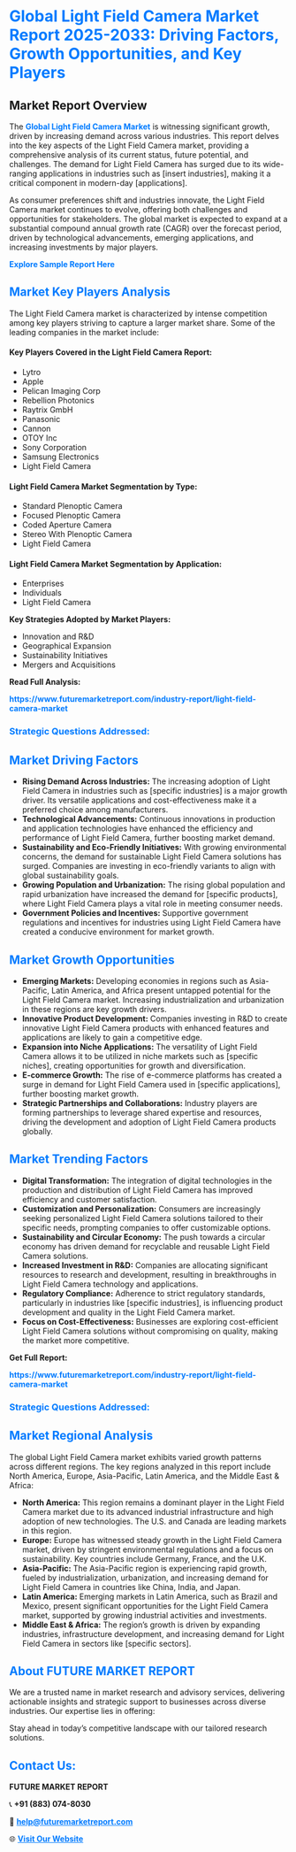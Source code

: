 <h1 style="color: #007BFF;">Global Light Field Camera Market Report 2025-2033: Driving Factors, Growth Opportunities, and Key Players</h1>

<section id="overview">
<h2>Market Report Overview</h2>
<p>The <a href="https://www.futuremarketreport.com/industry-report/light-field-camera-market" style="color: #007BFF; text-decoration: none;"><strong>Global Light Field Camera Market</strong></a> is witnessing significant growth, driven by increasing demand across various industries. This report delves into the key aspects of the Light Field Camera market, providing a comprehensive analysis of its current status, future potential, and challenges. The demand for Light Field Camera has surged due to its wide-ranging applications in industries such as [insert industries], making it a critical component in modern-day [applications].</p>
<p>As consumer preferences shift and industries innovate, the Light Field Camera market continues to evolve, offering both challenges and opportunities for stakeholders. The global market is expected to expand at a substantial compound annual growth rate (CAGR) over the forecast period, driven by technological advancements, emerging applications, and increasing investments by major players.</p>
</section>

<section id="overview">
<p><a href="https://www.futuremarketreport.com/request-sample/reportId=110416" style="color: #007BFF; text-decoration: none;"><strong>Explore Sample Report Here</strong></a></p>
</section>

<section id="key-players">
<h2 style="color: #007BFF;">Market Key Players Analysis</h2>
<p>The Light Field Camera market is characterized by intense competition among key players striving to capture a larger market share. Some of the leading companies in the market include:</p>
<h4>Key Players Covered in the Light Field Camera Report:</h4>
<ul><li>Lytro</li><li>Apple</li><li>Pelican Imaging Corp</li><li>Rebellion Photonics</li><li>Raytrix GmbH</li><li>Panasonic</li><li>Cannon</li><li>OTOY Inc</li><li>Sony Corporation</li><li>Samsung Electronics</li><li>Light Field Camera</li></ul>
<h4>Light Field Camera Market Segmentation by Type:</h4>
<ul><li>Standard Plenoptic Camera</li><li>Focused Plenoptic Camera</li><li>Coded Aperture Camera</li><li>Stereo With Plenoptic Camera</li><li>Light Field Camera</li></ul>

<h4>Light Field Camera Market Segmentation by Application:</h4>
<ul><li>Enterprises</li><li>Individuals</li><li>Light Field Camera</li></ul>
<p><strong>Key Strategies Adopted by Market Players:</strong></p>
<ul>
<li>Innovation and R&D</li>
<li>Geographical Expansion</li>
<li>Sustainability Initiatives</li>
<li>Mergers and Acquisitions</li>
</ul>
</section>

<section>
<p><strong>Read Full Analysis: </strong></p><a href="https://www.futuremarketreport.com/industry-report/light-field-camera-market" style="color: #007BFF; text-decoration: none;"><strong>https://www.futuremarketreport.com/industry-report/light-field-camera-market</strong></a>
<h3 style="color: #007BFF;">Strategic Questions Addressed:</h3>
</section>

<section id="driving-factors">
<h2 style="color: #007BFF;">Market Driving Factors</h2>
<ul>
<li><strong>Rising Demand Across Industries:</strong> The increasing adoption of Light Field Camera in industries such as [specific industries] is a major growth driver. Its versatile applications and cost-effectiveness make it a preferred choice among manufacturers.</li>
<li><strong>Technological Advancements:</strong> Continuous innovations in production and application technologies have enhanced the efficiency and performance of Light Field Camera, further boosting market demand.</li>
<li><strong>Sustainability and Eco-Friendly Initiatives:</strong> With growing environmental concerns, the demand for sustainable Light Field Camera solutions has surged. Companies are investing in eco-friendly variants to align with global sustainability goals.</li>
<li><strong>Growing Population and Urbanization:</strong> The rising global population and rapid urbanization have increased the demand for [specific products], where Light Field Camera plays a vital role in meeting consumer needs.</li>
<li><strong>Government Policies and Incentives:</strong> Supportive government regulations and incentives for industries using Light Field Camera have created a conducive environment for market growth.</li>
</ul>
</section>

<section id="growth-opportunities">
<h2 style="color: #007BFF;">Market Growth Opportunities</h2>
<ul>
<li><strong>Emerging Markets:</strong> Developing economies in regions such as Asia-Pacific, Latin America, and Africa present untapped potential for the Light Field Camera market. Increasing industrialization and urbanization in these regions are key growth drivers.</li>
<li><strong>Innovative Product Development:</strong> Companies investing in R&D to create innovative Light Field Camera products with enhanced features and applications are likely to gain a competitive edge.</li>
<li><strong>Expansion into Niche Applications:</strong> The versatility of Light Field Camera allows it to be utilized in niche markets such as [specific niches], creating opportunities for growth and diversification.</li>
<li><strong>E-commerce Growth:</strong> The rise of e-commerce platforms has created a surge in demand for Light Field Camera used in [specific applications], further boosting market growth.</li>
<li><strong>Strategic Partnerships and Collaborations:</strong> Industry players are forming partnerships to leverage shared expertise and resources, driving the development and adoption of Light Field Camera products globally.</li>
</ul>
</section>

<section id="trending-factors">
<h2 style="color: #007BFF;">Market Trending Factors</h2>
<ul>
<li><strong>Digital Transformation:</strong> The integration of digital technologies in the production and distribution of Light Field Camera has improved efficiency and customer satisfaction.</li>
<li><strong>Customization and Personalization:</strong> Consumers are increasingly seeking personalized Light Field Camera solutions tailored to their specific needs, prompting companies to offer customizable options.</li>
<li><strong>Sustainability and Circular Economy:</strong> The push towards a circular economy has driven demand for recyclable and reusable Light Field Camera solutions.</li>
<li><strong>Increased Investment in R&D:</strong> Companies are allocating significant resources to research and development, resulting in breakthroughs in Light Field Camera technology and applications.</li>
<li><strong>Regulatory Compliance:</strong> Adherence to strict regulatory standards, particularly in industries like [specific industries], is influencing product development and quality in the Light Field Camera market.</li>
<li><strong>Focus on Cost-Effectiveness:</strong> Businesses are exploring cost-efficient Light Field Camera solutions without compromising on quality, making the market more competitive.</li>
</ul>
</section>

<section>
<p><strong>Get Full Report: </strong></p><a href="https://www.futuremarketreport.com/industry-report/light-field-camera-market" style="color: #007BFF; text-decoration: none;"><strong>https://www.futuremarketreport.com/industry-report/light-field-camera-market</strong></a>
<h3 style="color: #007BFF;">Strategic Questions Addressed:</h3>
</section>


<section id="regional-analysis">
<h2 style="color: #007BFF;">Market Regional Analysis</h2>
<p>The global Light Field Camera market exhibits varied growth patterns across different regions. The key regions analyzed in this report include North America, Europe, Asia-Pacific, Latin America, and the Middle East & Africa:</p>
<ul>
<li><strong>North America:</strong> This region remains a dominant player in the Light Field Camera market due to its advanced industrial infrastructure and high adoption of new technologies. The U.S. and Canada are leading markets in this region.</li>
<li><strong>Europe:</strong> Europe has witnessed steady growth in the Light Field Camera market, driven by stringent environmental regulations and a focus on sustainability. Key countries include Germany, France, and the U.K.</li>
<li><strong>Asia-Pacific:</strong> The Asia-Pacific region is experiencing rapid growth, fueled by industrialization, urbanization, and increasing demand for Light Field Camera in countries like China, India, and Japan.</li>
<li><strong>Latin America:</strong> Emerging markets in Latin America, such as Brazil and Mexico, present significant opportunities for the Light Field Camera market, supported by growing industrial activities and investments.</li>
<li><strong>Middle East & Africa:</strong> The region’s growth is driven by expanding industries, infrastructure development, and increasing demand for Light Field Camera in sectors like [specific sectors].</li>
</ul>
</section>

<footer>
<h2 style="color: #007BFF;">About FUTURE MARKET REPORT</h2>
<p>We are a trusted name in market research and advisory services, delivering actionable insights and strategic support to businesses across diverse industries. Our expertise lies in offering:</p>

<p>Stay ahead in today’s competitive landscape with our tailored research solutions.</p>

<h2 style="color: #007BFF;">Contact Us:</h2>
<p><strong>FUTURE MARKET REPORT</strong></p>
<p>📞 <strong>+91 (883) 074-8030</strong></p>
<p>📧 <strong><a href="mailto:help@futuremarketreport.com" style="color: #007BFF;">help@futuremarketreport.com</a></strong></p>
<p>🌐 <strong><a href="https://www.futuremarketreport.com/" style="color: #007BFF;">Visit Our Website</a></strong></p>
</footer>